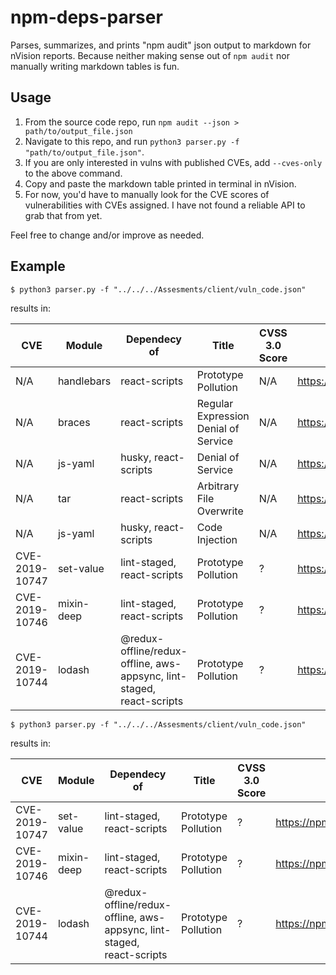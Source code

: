 # npm-deps-parser

Parses, summarizes, and prints "npm audit" json output to markdown for nVision reports. Because neither making sense out of `npm audit` nor manually writing markdown tables is fun.

## Usage

1. From the source code repo, run `npm audit --json > path/to/output_file.json` 
2. Navigate to this repo, and run `python3 parser.py -f "path/to/output_file.json"`.
3. If you are only interested in vulns with published CVEs, add `--cves-only` to the above command.
4. Copy and paste the markdown table printed in terminal in nVision.
5. For now, you'd have to manually look for the CVE scores of vulnerabilities with CVEs assigned. I have not found a reliable API to grab that from yet.

Feel free to change and/or improve as needed.

## Example 

```shell
$ python3 parser.py -f "../../../Assesments/client/vuln_code.json"
```

results in:

| CVE | Module | Dependecy of | Title | CVSS 3.0 Score | Info |
| --- | --- | --- | --- | --- | --- |
| N/A | handlebars | react-scripts | Prototype Pollution | N/A | https://npmjs.com/advisories/755 |
| N/A | braces | react-scripts | Regular Expression Denial of Service | N/A | https://npmjs.com/advisories/786 |
| N/A | js-yaml | husky, react-scripts | Denial of Service | N/A | https://npmjs.com/advisories/788 |
| N/A | tar | react-scripts | Arbitrary File Overwrite | N/A | https://npmjs.com/advisories/803 |
| N/A | js-yaml | husky, react-scripts | Code Injection | N/A | https://npmjs.com/advisories/813 |
| CVE-2019-10747 | set-value | lint-staged, react-scripts | Prototype Pollution | ? | https://npmjs.com/advisories/1012 |
| CVE-2019-10746 | mixin-deep | lint-staged, react-scripts | Prototype Pollution | ? | https://npmjs.com/advisories/1013 |
| CVE-2019-10744 | lodash | @redux-offline/redux-offline, aws-appsync, lint-staged, react-scripts | Prototype Pollution | ? | https://npmjs.com/advisories/1065 |

```shell
$ python3 parser.py -f "../../../Assesments/client/vuln_code.json"
```

results in:

| CVE | Module | Dependecy of | Title | CVSS 3.0 Score | Info |
| --- | --- | --- | --- | --- | --- |
| CVE-2019-10747 | set-value | lint-staged, react-scripts | Prototype Pollution | ? | https://npmjs.com/advisories/1012 |
| CVE-2019-10746 | mixin-deep | lint-staged, react-scripts | Prototype Pollution | ? | https://npmjs.com/advisories/1013 |
| CVE-2019-10744 | lodash | @redux-offline/redux-offline, aws-appsync, lint-staged, react-scripts | Prototype Pollution | ? | https://npmjs.com/advisories/1065 |


